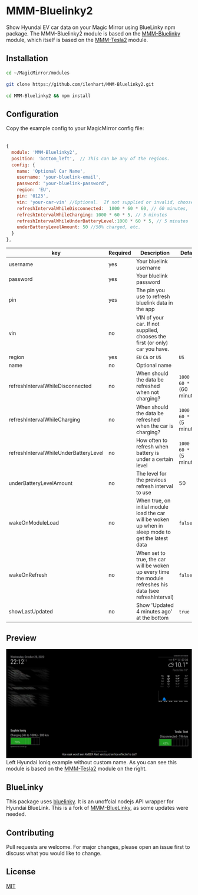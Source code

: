 # MMM-Bluelinky2
Show Hyundai EV car data on your Magic Mirror using BlueLinky npm package. The MMM-Bluelinky2 module is based on the [MMM-Bluelinky](https://github.com/kstolk/MMM-Bluelinky) module, which itself is based on the [MMM-Tesla2](https://github.com/martinburheimtingstad/MMM-Tesla2/) module.

## Installation
```bash
cd ~/MagicMirror/modules
```

```bash
git clone https://github.com/ilenhart/MMM-Bluelinky2.git
```

```bash
cd MMM-Bluelinky2 && npm install
```

## Configuration
Copy the example config to your MagicMirror config file:

```javascript

{
  module: 'MMM-Bluelinky2',
  position: 'bottom_left',	// This can be any of the regions.
  config: {
    name: 'Optional Car Name',
    username: 'your-bluelink-email',
    password: "your-bluelink-password",
    region: 'EU',
    pin: '0123',
    vin: 'your-car-vin' //Optional.  If not supplied or invalid, chooses your first (or only) car
    refreshIntervalWhileDisconnected:  1000 * 60 * 60, // 60 minutes,
    refreshIntervalWhileCharging: 1000 * 60 * 5, // 5 minutes
    refreshIntervalWhileUnderBatteryLevel:1000 * 60 * 5, // 5 minutes
    underBatteryLevelAmount: 50 //50% charged, etc.
  }
},
```
| key  | Required | Description | Default |
| - | - | - | - |
| username  | yes  | Your bluelink username |  |
| password  | yes | Your bluelink password | |
| pin  | yes | The pin you use to refresh bluelink data in the app |   |
| vin  | no | VIN of your car. If not supplied, chooses the first (or only) car you have. |   |
| region| yes | `EU` `CA` or `US` | `US` |
| name | no | Optional name | |
| refreshIntervalWhileDisconnected | no | When should the data be refreshed when not charging? | `1000 * 60 * 60` (60 minutes) |
| refreshIntervalWhileCharging | no | When should the data be refreshed when the car is charging? | `1000 * 60 * 5` (5 minutes) |
| refreshIntervalWhileUnderBatteryLevel | no | How often to refresh when battery is under a certain level | `1000 * 60 * 5` (5 minutes) |
| underBatteryLevelAmount | no | The level for the previous refresh interval to use | 50 |
| wakeOnModuleLoad | no | When true, on initial module load the car will be woken up when in sleep mode to get the latest data | `false` |
| wakeOnRefresh | no | When set to true, the car will be woken up every time the module refreshes his data (see refreshInterval) | `false` |
| showLastUpdated | no | Show 'Updated 4 minutes ago' at the bottom | `true` |

## Preview
![Test Image 3](/preview.jpg)
Left Hyundai Ioniq example without custom name. As you can see this module is based on the [MMM-Tesla2](https://github.com/martinburheimtingstad/MMM-Tesla2/) module on the right.

## BlueLinky
This package uses [bluelinky](https://github.com/Hacksore/bluelinky). It is an unoffcial nodejs API wrapper for Hyundai BlueLink.
This is a fork of [MMM-BlueLinky](https://github.com/kstolk/MMM-Bluelinky), as some updates were needed.

## Contributing
Pull requests are welcome. For major changes, please open an issue first to discuss what you would like to change.

## License
[MIT](https://choosealicense.com/licenses/mit/)
